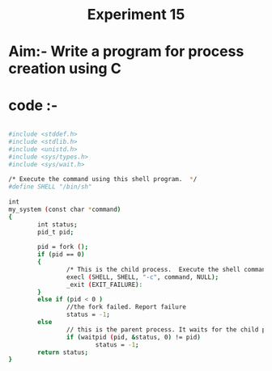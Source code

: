 <h1 align="center" style="margin-top: 0px;"> Experiment 15 </h1>

# Aim:-  Write a program for process creation using C

#   code :- 

```bash

#include <stddef.h>
#include <stdlib.h>
#include <unistd.h>
#include <sys/types.h>
#include <sys/wait.h>
 
/* Execute the command using this shell program.  */
#define SHELL "/bin/sh"
 
int
my_system (const char *command)
{
        int status;
        pid_t pid;
 
        pid = fork ();
        if (pid == 0)
        {
                /* This is the child process.  Execute the shell command. */
                execl (SHELL, SHELL, "-c", command, NULL);
                _exit (EXIT_FAILURE):
        }
        else if (pid < 0 )
                //the fork failed. Report failure
                status = -1;
        else
                // this is the parent process. It waits for the child process to complete
                if (waitpid (pid, &status, 0) != pid)
                        status = -1;
        return status;
}

```
